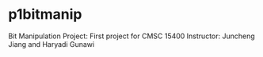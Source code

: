 # p1bitmanip
Bit Manipulation Project: First project for CMSC 15400
Instructor: Juncheng Jiang and Haryadi Gunawi
